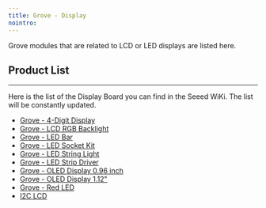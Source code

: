 ```yaml
---
title: Grove - Display
nointro:
---
```


Grove modules that are related to LCD or LED displays are listed here.

## Product  List
---

Here is the list of the Display Board you can find in the Seeed WiKi. The list will be constantly updated.

- [Grove - 4-Digit Display](/Grove-4-Digit_Display/)
- [Grove - LCD RGB Backlight](/Grove-LCD_RGB_Backlight/)
- [Grove - LED Bar](/Grove-LED_Bar/)
- [Grove - LED Socket Kit](/Grove-LED_Socket_Kit/)
- [Grove - LED String Light](/Grove-LED_String_Light/)
- [Grove - LED Strip Driver](/Grove-LED_Strip_Driver/)
- [Grove - OLED Display 0.96 inch](/Grove-OLED_Display_0.96inch/)
- [Grove - OLED Display 1.12&#34;](/Grove-OLED_Display_1.12inch/)
- [Grove - Red LED](/Grove-Red_LED/)
- [I2C LCD](/I2C_LCD/)

